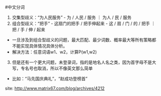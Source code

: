 #中文分词

1. 交集型歧义：“为人民服务” - 为 / 人民 / 服务 ｜ 为人 / 民 / 服务
2. 组合型歧义：“把手” - 这扇门的把手 / 把手伸起来 - 这 / 扇 / 门 / 的 / 把手 ｜ 把 / 手 / 伸 / 起来
- 一旦涉及到组合型歧义的问题，最大匹配、最少词数、概率最大等所有策略都不能实现具体情况具体分析。
- 解决方法：任意词语w1、w2，计算P(w1,w2)
  
3. 但是还有一个更大问题，未登录词，指的是地名人名之类，因为首字母不是大写，专名号也取消，所以不像英文那么简单
- 比如：“马先国庆典礼”，“赵成功登榜首”

site: http://www.matrix67.com/blog/archives/4212